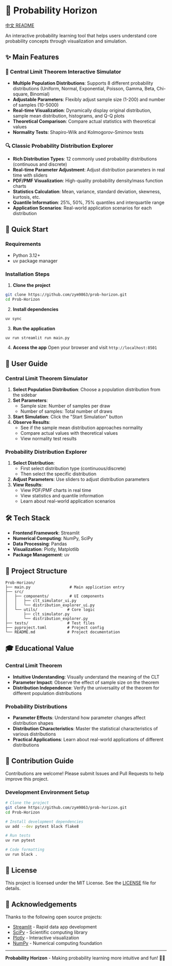 # 🎲 Probability Horizon

[中文 README](README.md)

An interactive probability learning tool that helps users understand core probability concepts through visualization and simulation.

## ✨ Main Features

### 🎯 Central Limit Theorem Interactive Simulator
- **Multiple Population Distributions**: Supports 8 different probability distributions (Uniform, Normal, Exponential, Poisson, Gamma, Beta, Chi-square, Binomial)
- **Adjustable Parameters**: Flexibly adjust sample size (1-200) and number of samples (10-5000)
- **Real-time Visualization**: Dynamically display original distribution, sample mean distribution, histograms, and Q-Q plots
- **Theoretical Comparison**: Compare actual statistics with theoretical values
- **Normality Tests**: Shapiro-Wilk and Kolmogorov-Smirnov tests

### 🔍 Classic Probability Distribution Explorer
- **Rich Distribution Types**: 12 commonly used probability distributions (continuous and discrete)
- **Real-time Parameter Adjustment**: Adjust distribution parameters in real time with sliders
- **PDF/PMF Visualization**: High-quality probability density/mass function charts
- **Statistics Calculation**: Mean, variance, standard deviation, skewness, kurtosis, etc.
- **Quantile Information**: 25%, 50%, 75% quantiles and interquartile range
- **Application Scenarios**: Real-world application scenarios for each distribution

## 🚀 Quick Start

### Requirements
- Python 3.12+
- uv package manager

### Installation Steps

1. **Clone the project**
```bash
git clone https://github.com/zym9863/prob-horizon.git
cd Prob-Horizon
```

2. **Install dependencies**
```bash
uv sync
```

3. **Run the application**
```bash
uv run streamlit run main.py
```

4. **Access the app**
Open your browser and visit `http://localhost:8501`

## 📖 User Guide

### Central Limit Theorem Simulator

1. **Select Population Distribution**: Choose a population distribution from the sidebar
2. **Set Parameters**:
   - Sample size: Number of samples per draw
   - Number of samples: Total number of draws
3. **Start Simulation**: Click the "Start Simulation" button
4. **Observe Results**:
   - See if the sample mean distribution approaches normality
   - Compare actual values with theoretical values
   - View normality test results

### Probability Distribution Explorer

1. **Select Distribution**:
   - First select distribution type (continuous/discrete)
   - Then select the specific distribution
2. **Adjust Parameters**: Use sliders to adjust distribution parameters
3. **View Results**:
   - View PDF/PMF charts in real time
   - View statistics and quantile information
   - Learn about real-world application scenarios

## 🛠️ Tech Stack

- **Frontend Framework**: Streamlit
- **Numerical Computing**: NumPy, SciPy
- **Data Processing**: Pandas
- **Visualization**: Plotly, Matplotlib
- **Package Management**: uv

## 📁 Project Structure

```
Prob-Horizon/
├── main.py                 # Main application entry
├── src/
│   ├── components/         # UI components
│   │   ├── clt_simulator_ui.py
│   │   └── distribution_explorer_ui.py
│   └── utils/             # Core logic
│       ├── clt_simulator.py
│       └── distribution_explorer.py
├── tests/                 # Test files
├── pyproject.toml         # Project config
└── README.md              # Project documentation
```

## 🎓 Educational Value

### Central Limit Theorem
- **Intuitive Understanding**: Visually understand the meaning of the CLT
- **Parameter Impact**: Observe the effect of sample size on the theorem
- **Distribution Independence**: Verify the universality of the theorem for different population distributions

### Probability Distributions
- **Parameter Effects**: Understand how parameter changes affect distribution shapes
- **Distribution Characteristics**: Master the statistical characteristics of various distributions
- **Practical Applications**: Learn about real-world applications of different distributions

## 🤝 Contribution Guide

Contributions are welcome! Please submit Issues and Pull Requests to help improve this project.

### Development Environment Setup
```bash
# Clone the project
git clone https://github.com/zym9863/prob-horizon.git
cd Prob-Horizon

# Install development dependencies
uv add --dev pytest black flake8

# Run tests
uv run pytest

# Code formatting
uv run black .
```

## 📄 License

This project is licensed under the MIT License. See the [LICENSE](LICENSE) file for details.

## 🙏 Acknowledgements

Thanks to the following open source projects:
- [Streamlit](https://streamlit.io/) - Rapid data app development
- [SciPy](https://scipy.org/) - Scientific computing library
- [Plotly](https://plotly.com/) - Interactive visualization
- [NumPy](https://numpy.org/) - Numerical computing foundation

---

**Probability Horizon** - Making probability learning more intuitive and fun! 🎲✨
